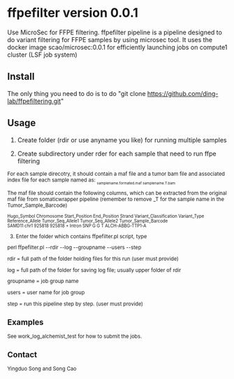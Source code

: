 # ffpefilter version 0.0.1 #
Use MicroSec for FFPE filtering. ffpefilter pipeline is a pipeline designed to do variant filtering for FFPE samples by using microsec tool. It uses the docker image scao/microsec:0.0.1 for efficiently launching jobs on compute1 cluster (LSF job system)


## Install ##

The only thing you need to do is to do "git clone https://github.com/ding-lab/ffpefiltering.git" 

## Usage ##

1. Create folder (rdir or use anyname you like) for running multiple samples 

2. Create subdirectory under rder for each sample that need to run ffpe filtering

<sub> 
For each sample direcotry, it should contain a maf file and a tumor bam file and associated index file for each sample named as:
<sub>

<sub> 
samplename.formated.maf
samplename.T.bam
</sub>

</sub>

The maf file should contain the following columns, which can be extracted from the original maf file from somaticwrapper pipeline (remember to remove _T for the sample name in the Tumor_Sample_Barcode)
<sub> 

<sub> 
Hugo_Symbol     Chromosome      Start_Position  End_Position    Strand  Variant_Classification  Variant_Type    Reference_Allele        Tumor_Seq_Allele1       Tumor_Seq_Allele2       Tumor_Sample_Barcode
</sub>

<br />
<sub>
SAMD11  chr1    925818  925818  +       Intron  SNP     G       G       T       ALCH-ABBG-TTP1-A
</sub>

3. Enter the folder which contains ffpefilter.pl script, type
 
perl ffpefilter.pl  --rdir --log --groupname --users --step 

rdir = full path of the folder holding files for this run (user must provide)

log = full path of the folder for saving log file; usually upper folder of rdir

groupname = job group name

users = user name for job group

step = run this pipeline step by step. (user must provide)

## Examples ##

See work_log_alchemist_test for how to submit the jobs.

## Contact ##

Yingduo Song and Song Cao
